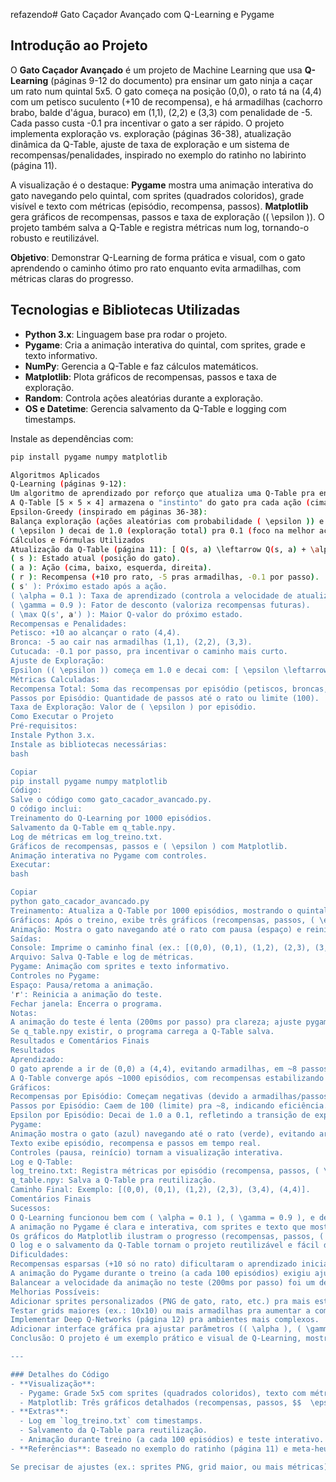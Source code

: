 refazendo# Gato Caçador Avançado com Q-Learning e Pygame

## Introdução ao Projeto
O **Gato Caçador Avançado** é um projeto de Machine Learning que usa **Q-Learning** (páginas 9-12 do documento) pra ensinar um gato ninja a caçar um rato num quintal 5x5. O gato começa na posição (0,0), o rato tá na (4,4) com um petisco suculento (+10 de recompensa), e há armadilhas (cachorro brabo, balde d'água, buraco) em (1,1), (2,2) e (3,3) com penalidade de -5. Cada passo custa -0.1 pra incentivar o gato a ser rápido. O projeto implementa exploração vs. exploração (páginas 36-38), atualização dinâmica da Q-Table, ajuste de taxa de exploração e um sistema de recompensas/penalidades, inspirado no exemplo do ratinho no labirinto (página 11).

A visualização é o destaque: **Pygame** mostra uma animação interativa do gato navegando pelo quintal, com sprites (quadrados coloridos), grade visível e texto com métricas (episódio, recompensa, passos). **Matplotlib** gera gráficos de recompensas, passos e taxa de exploração (\( \epsilon \)). O projeto também salva a Q-Table e registra métricas num log, tornando-o robusto e reutilizável.

**Objetivo**: Demonstrar Q-Learning de forma prática e visual, com o gato aprendendo o caminho ótimo pro rato enquanto evita armadilhas, com métricas claras do progresso.

## Tecnologias e Bibliotecas Utilizadas
- **Python 3.x**: Linguagem base pra rodar o projeto.
- **Pygame**: Cria a animação interativa do quintal, com sprites, grade e texto informativo.
- **NumPy**: Gerencia a Q-Table e faz cálculos matemáticos.
- **Matplotlib**: Plota gráficos de recompensas, passos e taxa de exploração.
- **Random**: Controla ações aleatórias durante a exploração.
- **OS e Datetime**: Gerencia salvamento da Q-Table e logging com timestamps.

Instale as dependências com:
```bash
pip install pygame numpy matplotlib

Algoritmos Aplicados
Q-Learning (páginas 9-12):
Um algoritmo de aprendizado por reforço que atualiza uma Q-Table pra ensinar o gato a escolher ações que maximizam a recompensa acumulada.
A Q-Table [5 × 5 × 4] armazena o "instinto" do gato pra cada ação (cima, baixo, esquerda, direita) em cada posição do quintal.
Epsilon-Greedy (inspirado em páginas 36-38):
Balança exploração (ações aleatórias com probabilidade ( \epsilon )) e exploração (melhor ação da Q-Table com ( 1 - \epsilon )).
( \epsilon ) decai de 1.0 (exploração total) pra 0.1 (foco na melhor ação) com taxa de 0.995 por episódio.
Cálculos e Fórmulas Utilizados
Atualização da Q-Table (página 11): [ Q(s, a) \leftarrow Q(s, a) + \alpha \cdot \left( r + \gamma \cdot \max Q(s', a') - Q(s, a) \right) ] Onde:
( s ): Estado atual (posição do gato).
( a ): Ação (cima, baixo, esquerda, direita).
( r ): Recompensa (+10 pro rato, -5 pras armadilhas, -0.1 por passo).
( s' ): Próximo estado após a ação.
( \alpha = 0.1 ): Taxa de aprendizado (controla a velocidade de atualização).
( \gamma = 0.9 ): Fator de desconto (valoriza recompensas futuras).
( \max Q(s', a') ): Maior Q-valor do próximo estado.
Recompensas e Penalidades:
Petisco: +10 ao alcançar o rato (4,4).
Bronca: -5 ao cair nas armadilhas (1,1), (2,2), (3,3).
Cutucada: -0.1 por passo, pra incentivar o caminho mais curto.
Ajuste de Exploração:
Epsilon (( \epsilon )) começa em 1.0 e decai com: [ \epsilon \leftarrow \max(0.1, \epsilon \cdot 0.995) ] Isso garante exploração inicial alta e convergência pra ações otimizadas.
Métricas Calculadas:
Recompensa Total: Soma das recompensas por episódio (petiscos, broncas, cutucadas).
Passos por Episódio: Quantidade de passos até o rato ou limite (100).
Taxa de Exploração: Valor de ( \epsilon ) por episódio.
Como Executar o Projeto
Pré-requisitos:
Instale Python 3.x.
Instale as bibliotecas necessárias:
bash

Copiar
pip install pygame numpy matplotlib
Código:
Salve o código como gato_cacador_avancado.py.
O código inclui:
Treinamento do Q-Learning por 1000 episódios.
Salvamento da Q-Table em q_table.npy.
Log de métricas em log_treino.txt.
Gráficos de recompensas, passos e ( \epsilon ) com Matplotlib.
Animação interativa no Pygame com controles.
Executar:
bash

Copiar
python gato_cacador_avancado.py
Treinamento: Atualiza a Q-Table por 1000 episódios, mostrando o quintal a cada 100 episódios no Pygame.
Gráficos: Após o treino, exibe três gráficos (recompensas, passos, ( \epsilon )).
Animação: Mostra o gato navegando até o rato com pausa (espaço) e reinício ('r').
Saídas:
Console: Imprime o caminho final (ex.: [(0,0), (0,1), (1,2), (2,3), (3,4), (4,4)]).
Arquivo: Salva Q-Table e log de métricas.
Pygame: Animação com sprites e texto informativo.
Controles no Pygame:
Espaço: Pausa/retoma a animação.
'r': Reinicia a animação do teste.
Fechar janela: Encerra o programa.
Notas:
A animação do teste é lenta (200ms por passo) pra clareza; ajuste pygame.time.wait(200) ou clock.tick(5) pra mudar a velocidade.
Se q_table.npy existir, o programa carrega a Q-Table salva.
Resultados e Comentários Finais
Resultados
Aprendizado:
O gato aprende a ir de (0,0) a (4,4), evitando armadilhas, em ~8 passos (caminho ótimo).
A Q-Table converge após ~1000 episódios, com recompensas estabilizando em ~10 e passos caindo de ~100 pra ~8.
Gráficos:
Recompensas por Episódio: Começam negativas (devido a armadilhas/passos) e sobem pra ~10, mostrando aprendizado.
Passos por Episódio: Caem de 100 (limite) pra ~8, indicando eficiência.
Epsilon por Episódio: Decai de 1.0 a 0.1, refletindo a transição de exploração pra exploração.
Pygame:
Animação mostra o gato (azul) navegando até o rato (verde), evitando armadilhas (vermelho).
Texto exibe episódio, recompensa e passos em tempo real.
Controles (pausa, reinício) tornam a visualização interativa.
Log e Q-Table:
log_treino.txt: Registra métricas por episódio (recompensa, passos, ( \epsilon )).
q_table.npy: Salva a Q-Table pra reutilização.
Caminho Final: Exemplo: [(0,0), (0,1), (1,2), (2,3), (3,4), (4,4)].
Comentários Finais
Sucessos:
O Q-Learning funcionou bem com ( \alpha = 0.1 ), ( \gamma = 0.9 ), e decaimento de ( \epsilon ), convergindo pro caminho ótimo.
A animação no Pygame é clara e interativa, com sprites e texto que mostram o comportamento aprendido.
Os gráficos do Matplotlib ilustram o progresso (recompensas, passos, ( \epsilon )).
O log e o salvamento da Q-Table tornam o projeto reutilizável e fácil de depurar.
Dificuldades:
Recompensas esparsas (+10 só no rato) dificultaram o aprendizado inicial. Solução: ( \epsilon ) inicial alto pra exploração.
A animação do Pygame durante o treino (a cada 100 episódios) exigiu ajustes pra não travar.
Balancear a velocidade da animação no teste (200ms por passo) foi um desafio; controles de pausa/reinício ajudaram.
Melhorias Possíveis:
Adicionar sprites personalizados (PNG de gato, rato, etc.) pra mais estilo.
Testar grids maiores (ex.: 10x10) ou mais armadilhas pra aumentar a complexidade.
Implementar Deep Q-Networks (página 12) pra ambientes mais complexos.
Adicionar interface gráfica pra ajustar parâmetros (( \alpha ), ( \gamma ), ( \epsilon )) em tempo real.
Conclusão: O projeto é um exemplo prático e visual de Q-Learning, mostrando como o gato aprende a ser ninja com exploração vs. exploração, atualização dinâmica e recompensas/penalidades. A combinação de Pygame e Matplotlib torna o aprendizado tangível e divertido, perfeito pra entender os conceitos do documento!

---

### Detalhes do Código
- **Visualização**:
  - Pygame: Grade 5x5 com sprites (quadrados coloridos), texto com métricas, e controles (pausa, reinício).
  - Matplotlib: Três gráficos detalhados (recompensas, passos, $$  \epsilon  $$).
- **Extras**:
  - Log em `log_treino.txt` com timestamps.
  - Salvamento da Q-Table para reutilização.
  - Animação durante treino (a cada 100 episódios) e teste interativo.
- **Referências**: Baseado no exemplo do ratinho (página 11) e meta-heurísticas (páginas 36-38).

Se precisar de ajustes (ex.: sprites PNG, grid maior, ou mais métricas), é só falar que eu adapto! 😺